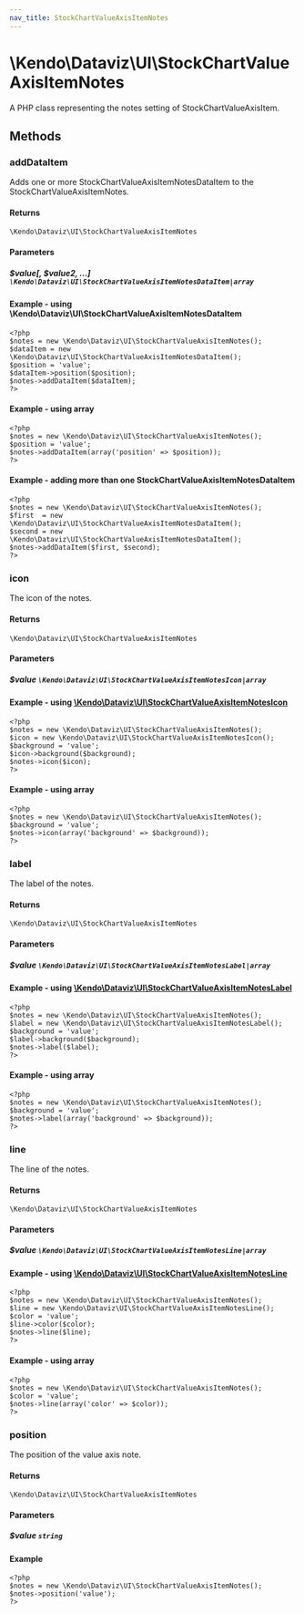 ```yaml
---
nav_title: StockChartValueAxisItemNotes
---
```


# \Kendo\Dataviz\UI\StockChartValueAxisItemNotes

A PHP class representing the notes setting of StockChartValueAxisItem.


## Methods

### addDataItem

Adds one or more StockChartValueAxisItemNotesDataItem to the StockChartValueAxisItemNotes.

#### Returns
`\Kendo\Dataviz\UI\StockChartValueAxisItemNotes`

#### Parameters

##### $value[, $value2, ...] `\Kendo\Dataviz\UI\StockChartValueAxisItemNotesDataItem|array`

#### Example - using \Kendo\Dataviz\UI\StockChartValueAxisItemNotesDataItem

    <?php
    $notes = new \Kendo\Dataviz\UI\StockChartValueAxisItemNotes();
    $dataItem = new \Kendo\Dataviz\UI\StockChartValueAxisItemNotesDataItem();
    $position = 'value';
    $dataItem->position($position);
    $notes->addDataItem($dataItem);
    ?>

#### Example - using array

    <?php
    $notes = new \Kendo\Dataviz\UI\StockChartValueAxisItemNotes();
    $position = 'value';
    $notes->addDataItem(array('position' => $position));
    ?>

#### Example - adding more than one StockChartValueAxisItemNotesDataItem

    <?php
    $notes = new \Kendo\Dataviz\UI\StockChartValueAxisItemNotes();
    $first  = new \Kendo\Dataviz\UI\StockChartValueAxisItemNotesDataItem();
    $second = new \Kendo\Dataviz\UI\StockChartValueAxisItemNotesDataItem();
    $notes->addDataItem($first, $second);
    ?>

### icon

The icon of the notes.

#### Returns
`\Kendo\Dataviz\UI\StockChartValueAxisItemNotes`

#### Parameters

##### $value `\Kendo\Dataviz\UI\StockChartValueAxisItemNotesIcon|array`


#### Example - using [\Kendo\Dataviz\UI\StockChartValueAxisItemNotesIcon](/kendo-ui/api/wrappers/php/Kendo/Dataviz/UI/StockChartValueAxisItemNotesIcon)
    <?php
    $notes = new \Kendo\Dataviz\UI\StockChartValueAxisItemNotes();
    $icon = new \Kendo\Dataviz\UI\StockChartValueAxisItemNotesIcon();
    $background = 'value';
    $icon->background($background);
    $notes->icon($icon);
    ?>

#### Example - using array

    <?php
    $notes = new \Kendo\Dataviz\UI\StockChartValueAxisItemNotes();
    $background = 'value';
    $notes->icon(array('background' => $background));
    ?>

### label

The label of the notes.

#### Returns
`\Kendo\Dataviz\UI\StockChartValueAxisItemNotes`

#### Parameters

##### $value `\Kendo\Dataviz\UI\StockChartValueAxisItemNotesLabel|array`


#### Example - using [\Kendo\Dataviz\UI\StockChartValueAxisItemNotesLabel](/kendo-ui/api/wrappers/php/Kendo/Dataviz/UI/StockChartValueAxisItemNotesLabel)
    <?php
    $notes = new \Kendo\Dataviz\UI\StockChartValueAxisItemNotes();
    $label = new \Kendo\Dataviz\UI\StockChartValueAxisItemNotesLabel();
    $background = 'value';
    $label->background($background);
    $notes->label($label);
    ?>

#### Example - using array

    <?php
    $notes = new \Kendo\Dataviz\UI\StockChartValueAxisItemNotes();
    $background = 'value';
    $notes->label(array('background' => $background));
    ?>

### line

The line of the notes.

#### Returns
`\Kendo\Dataviz\UI\StockChartValueAxisItemNotes`

#### Parameters

##### $value `\Kendo\Dataviz\UI\StockChartValueAxisItemNotesLine|array`


#### Example - using [\Kendo\Dataviz\UI\StockChartValueAxisItemNotesLine](/kendo-ui/api/wrappers/php/Kendo/Dataviz/UI/StockChartValueAxisItemNotesLine)
    <?php
    $notes = new \Kendo\Dataviz\UI\StockChartValueAxisItemNotes();
    $line = new \Kendo\Dataviz\UI\StockChartValueAxisItemNotesLine();
    $color = 'value';
    $line->color($color);
    $notes->line($line);
    ?>

#### Example - using array

    <?php
    $notes = new \Kendo\Dataviz\UI\StockChartValueAxisItemNotes();
    $color = 'value';
    $notes->line(array('color' => $color));
    ?>

### position
The position of the value axis note.

#### Returns
`\Kendo\Dataviz\UI\StockChartValueAxisItemNotes`

#### Parameters

##### $value `string`



#### Example 
    <?php
    $notes = new \Kendo\Dataviz\UI\StockChartValueAxisItemNotes();
    $notes->position('value');
    ?>

